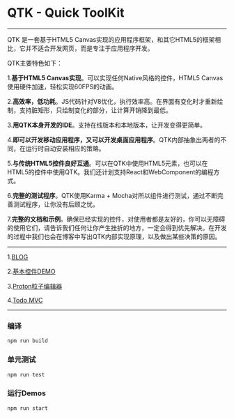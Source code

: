 # QTK - Quick ToolKit
------------------------------------------------

QTK 是一套基于HTML5 Canvas实现的应用程序框架，和其它HTML5的框架相比，它并不适合开发网页，而是专注于应用程序开发。

QTK主要特色如下：

1.**基于HTML5 Canvas实现**。可以实现任何Native风格的控件，HTML5 Canvas使用硬件加速，轻松实现60FPS的动画。

2.**高效率，低功耗**。JS代码针对V8优化，执行效率高。在界面有变化时才重新绘制，支持脏矩形，只绘制变化的部分，让计算开销降到最低。

3.**用QTK本身开发的IDE**。支持在线版本和本地版本，让开发变得更简单。

4.**即可以开发移动应用程序，又可以开发桌面应用程序**。QTK内部抽象出两者的不同，在运行时自动安装相应的策略。

5.**与传统HTML5控件良好互通**。可以在QTK中使用HTML5元素，也可以在HTML5的控件中使用QTK。我们还计划支持React和WebComponent的编程方式。

6.**完整的测试程序**。QTK使用Karma + Mocha对所以组件进行测试，通过不断完善测试程序，让你没有后顾之忧。

7.**完整的文档和示例**。确保已经实现的控件，对使用者都是友好的，你可以无障碍的使用它们，请告诉我们任何让你产生挫折的地方，一定会得到优先解决。在开发的过程中我们也会在博客中写出QTK内部实现原理，以及做出某些决策的原因。

------------------------------

1.[BLOG](https://qtoolkit.github.io/)

2.[基本控件DEMO](https://qtoolkit.github.io/demos/index.html)

3.[Proton粒子编辑器](https://qtoolkit.github.io/qtk-proton-editor/index.html)

4.[Todo MVC](https://qtoolkit.github.io/qtk-todo-mvc/index.html)

------------------------------

### 编译
```
npm run build 
```

### 单元测试
```
npm run test 
```

### 运行Demos

```
npm run start
```



